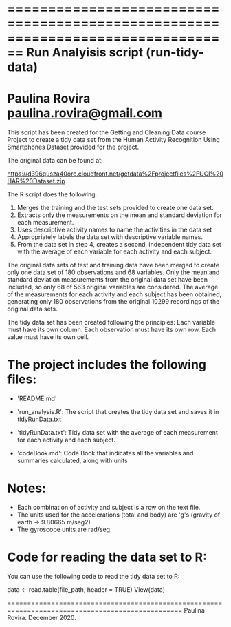 ================================================================================
Run Analyisis script (run-tidy-data)
================================================================================
Paulina Rovira  paulina.rovira@gmail.com
================================================================================

This script has been created for the Getting and Cleaning Data course Project 
to create a tidy data set from the Human Activity Recognition Using Smartphones 
Dataset provided for the project. 

The original data can be found at:
        
https://d396qusza40orc.cloudfront.net/getdata%2Fprojectfiles%2FUCI%20HAR%20Dataset.zip

The R script does the following.

1. Merges the training and the test sets provided to create one data set.
2. Extracts only the measurements on the mean and standard deviation for each 
        measurement.
3. Uses descriptive activity names to name the activities in the data set
4. Appropriately labels the data set with descriptive variable names.
5. From the data set in step 4, creates a second, independent tidy data set 
         with the average of each variable for each activity and each subject.

The original data sets of test and training data have been merged to create only
one data set of 180 observations and 68 variables. Only the mean and standard 
deviation measurements from the original data set have been included, so only 
68 of 563 original variables are considered. The average of the measurements for each
activity and each subject has been obtained, generating only 180 observations 
from the original 10299 recordings of the original data sets.

The tidy data set has been created following the principles:
Each variable must have its own column.
Each observation must have its own row.
Each value must have its own cell.


The project includes the following files:
=========================================

- 'README.md'

- 'run_analysis.R': The script that creates the tidy data set and saves it in
                        tidyRunData.txt

- 'tidyRunData.txt': Tidy data set with the average of each measurement for 
                        each activity and each subject.

- 'codeBook.md': Code Book that indicates all the variables and summaries 
                        calculated, along with units

Notes: 
======
- Each combination of activity and subject is a row on the text file.
- The units used for the accelerations (total and body) are 'g's 
        (gravity of earth -> 9.80665 m/seg2).
- The gyroscope units are rad/seg.


Code for reading the data set to R:
========
You can use the following code to read the tidy data set to R:

data <- read.table(file_path, header = TRUE) 
View(data)

==================================================================================================
Paulina Rovira. December 2020.
